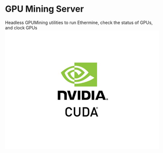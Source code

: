 # GPU Mining Server
Headless GPUMining utilities to run Ethermine, check the status of GPUs, and clock GPUs
![description](nvidia_cuda.jpg)
